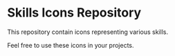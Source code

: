 # Skills Icons Repository

This repository contain icons representing various skills.

Feel free to use these icons in your projects. 
